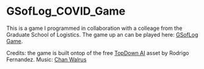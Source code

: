 # GSofLog_COVID_Game
This is a game I programmed in collaboration with a colleage from the Graduate School of Logistics. The game up an can be played here: [GSofLog Game](https://gsoflog.lfo.tu-dortmund.de/gsoflog-game/).

Credits:
the game is built ontop of the free [TopDown AI](https://assetstore.unity.com/packages/templates/topdown-ai-54579) asset by Rodrigo Fernandez.
Music: [Chan Walrus](https://chanwalrus.com/music-archive/ )
